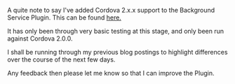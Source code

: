 A quite note to say I've added Cordova 2.x.x support to the Background Service Plugin.  This can be found [here.](https://github.com/Red-Folder/phonegap-plugins/tree/master/Android/BackgroundService/2.0.0)

It has only been through very basic testing at this stage, and only been run against Cordova 2.0.0.

I shall be running through my previous blog postings to highlight differences over the course of the next few days.

Any feedback then please let me know so that I can improve the Plugin.

